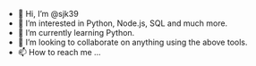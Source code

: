 - 👋 Hi, I’m @sjk39
- 👀 I’m interested in Python, Node.js, SQL and much more.
- 🌱 I’m currently learning Python.
- 💞️ I’m looking to collaborate on anything using the above tools.
- 📫 How to reach me ...

<!---
sjk39/sjk39 is a ✨ special ✨ repository because its `README.md` (this file) appears on your GitHub profile.
You can click the Preview link to take a look at your changes.
--->
